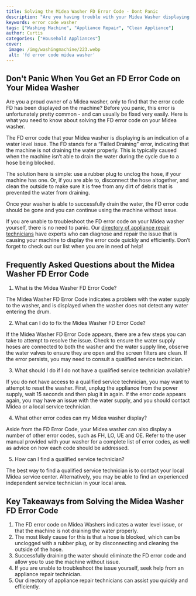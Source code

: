 ```yaml
---
title: Solving the Midea Washer FD Error Code - Dont Panic
description: "Are you having trouble with your Midea Washer displaying the FD error code Dont panic - this blog post will walk you through solving the issue and getting your washer back up and running"
keywords: error code washer
tags: ["Washing Machine", "Appliance Repair", "Clean Appliance"]
author: Curtis
categories: ["Household Appliances"]
cover: 
 image: /img/washingmachine/223.webp
 alt: 'fd error code midea washer'
---
```

## Don't Panic When You Get an FD Error Code on Your Midea Washer

Are you a proud owner of a Midea washer, only to find that the error code FD has been displayed on the machine? Before you panic, this error is unfortunately pretty common - and can usually be fixed very easily. Here is what you need to know about solving the FD error code on your Midea washer.

The FD error code that your Midea washer is displaying is an indication of a water level issue. The FD stands for a “Failed Draining” error, indicating that the machine is not draining the water properly. This is typically caused when the machine isn’t able to drain the water during the cycle due to a hose being blocked. 

The solution here is simple: use a rubber plug to unclog the hose, if your machine has one. Or, if you are able to, disconnect the hose altogether, and clean the outside to make sure it is free from any dirt of debris that is prevented the water from draining. 

Once your washer is able to successfully drain the water, the FD error code should be gone and you can continue using the machine without issue. 

If you are unable to troubleshoot the FD error code on your Midea washer yourself, there is no need to panic. Our [directory of appliance repair technicians](./pages/appliance-repair-technicians) have experts who can diagnose and repair the issue that is causing your machine to display the error code quickly and efficiently. Don’t forget to check out our list when you are in need of help!

## Frequently Asked Questions about the Midea Washer FD Error Code

1. What is the Midea Washer FD Error Code?
 
The Midea Washer FD Error Code indicates a problem with the water supply to the washer, and is displayed when the washer does not detect any water entering the drum.

2. What can I do to fix the Midea Washer FD Error Code?

If the Midea Washer FD Error Code appears, there are a few steps you can take to attempt to resolve the issue. Check to ensure the water supply hoses are connected to both the washer and the water supply line, observe the water valves to ensure they are open and the screen filters are clean. If the error persists, you may need to consult a qualified service technician. 

3. What should I do if I do not have a qualified service technician available?

If you do not have access to a qualified service technician, you may want to attempt to reset the washer. First, unplug the appliance from the power supply, wait 15 seconds and then plug it in again. If the error code appears again, you may have an issue with the water supply, and you should contact Midea or a local service technician. 

4. What other error codes can my Midea washer display?

Aside from the FD Error Code, your Midea washer can also display a number of other error codes, such as FH, LO, UE and OE. Refer to the user manual provided with your washer for a complete list of error codes, as well as advice on how each code should be addressed. 

5. How can I find a qualified service technician?

The best way to find a qualified service technician is to contact your local Midea service center. Alternatively, you may be able to find an experienced independent service technician in your local area.

## Key Takeaways from Solving the Midea Washer FD Error Code

1. The FD error code on Midea Washers indicates a water level issue, or that the machine is not draining the water properly. 
2. The most likely cause for this is that a hose is blocked, which can be unclogged with a rubber plug, or by disconnecting and cleaning the outside of the hose.
3. Successfully draining the water should eliminate the FD error code and allow you to use the machine without issue.
4. If you are unable to troubleshoot the issue yourself, seek help from an appliance repair technician.
5. Our directory of appliance repair technicians can assist you quickly and efficiently.
